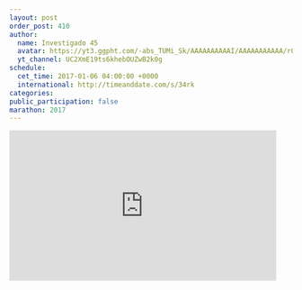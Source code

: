 ```yaml
---
layout: post
order_post: 410
author:
  name: Investigado 45
  avatar: https://yt3.ggpht.com/-abs_TUMi_Sk/AAAAAAAAAAI/AAAAAAAAAAA/r0bNiFyaKP0/s88-c-k-no-mo-rj-c0xffffff/photo.jpg
  yt_channel: UC2XmE19ts6khebOUZwB2k0g
schedule:
  cet_time: 2017-01-06 04:00:00 +0000
  international: http://timeanddate.com/s/34rk
categories:
public_participation: false
marathon: 2017
---
```

<iframe width="475" height="267" src="https://www.youtube.com/embed/v_TQNAaP62s" frameborder="0" allowfullscreen></iframe>
